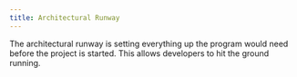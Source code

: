 ```yaml
---
title: Architectural Runway
---
```

The architectural runway is setting everything up the program would need before the project is started. This allows developers to hit the ground running.


